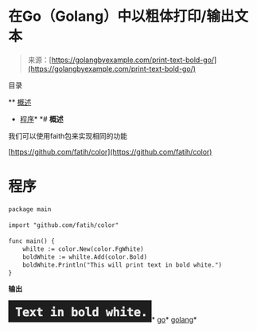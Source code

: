 <!--yml

category: 未分类

date: 2024-10-13 06:41:13

-->

# 在Go（Golang）中以粗体打印/输出文本

> 来源：[https://golangbyexample.com/print-text-bold-go/](https://golangbyexample.com/print-text-bold-go/)

目录

**   [概述](#Overview "Overview")

+   [程序](#Program "Program")*  *# **概述**

我们可以使用faith包来实现相同的功能

[https://github.com/fatih/color](https://github.com/fatih/color)

# **程序**

```
package main

import "github.com/fatih/color"

func main() {
    whilte := color.New(color.FgWhite)
    boldWhite := whilte.Add(color.Bold)
    boldWhite.Println("This will print text in bold white.")
}
```

**输出**

![](img/a60bfb1e239c23e59b81528874806bee.png)*   [go](https://golangbyexample.com/tag/go/)*   [golang](https://golangbyexample.com/tag/golang/)*
